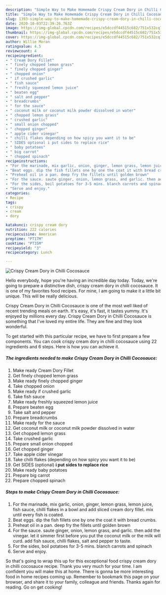 ```yaml
---
description: "Simple Way to Make Homemade Crispy Cream Dory in Chilli Cocosauce"
title: "Simple Way to Make Homemade Crispy Cream Dory in Chilli Cocosauce"
slug: 1393-simple-way-to-make-homemade-crispy-cream-dory-in-chilli-cocosauce
date: 2020-10-03T22:39:26.763Z
image: https://img-global.cpcdn.com/recipes/e5dccdf44515c682/751x532cq70/crispy-cream-dory-in-chilli-cocosauce-recipe-main-photo.jpg
thumbnail: https://img-global.cpcdn.com/recipes/e5dccdf44515c682/751x532cq70/crispy-cream-dory-in-chilli-cocosauce-recipe-main-photo.jpg
cover: https://img-global.cpcdn.com/recipes/e5dccdf44515c682/751x532cq70/crispy-cream-dory-in-chilli-cocosauce-recipe-main-photo.jpg
author: Willie Moran
ratingvalue: 4.5
reviewcount: 4
recipeingredient:
- " Cream Dory Fillet"
- " finely chopped lemon grass"
- " finely chopped ginger"
- " chopped onion"
- " if crushed garlic"
- " fish sauce"
- " freshly squeezed lemon juice"
- " beaten egg"
- " salt and pepper"
- " breadcrumbs"
- " for the sauce"
- " coconut milk or coconut milk powder dissolved in water"
- " chopped lemon grass"
- " crushed garlic"
- " small onion chopped"
- " chopped ginger"
- " apple cider vinegar"
- " chilli flakes depending on how spicy you want it to be"
- " SIDES optional i put sides to replace rice"
- " baby potatoes"
- " big carrot"
- " chopped spinach"
recipeinstructions:
- "For the marinade, mix garlic, onion, ginger, lemon grass, lemon juice, fish sauce, chilli flakes in a bowl and add sliced cream dory fillet. mix until every fish is coated."
- "Beat eggs. dip the fish fillets one by one the coat it with bread crumbs."
- "Preheat oil in a pan. deep fry the fillets until golden brown"
- "For the sauce. saute ginger, onion, lemon grass, and garlic. then add the vinegar. let it simmer first before you put the coconut milk or the milk will curd. add fish sauce, chilli flakes, salt and pepper to taste."
- "For the sides, boil potatoes for 3-5 mins. blanch carrots and spinach"
- "Serve and enjoy."
categories:
- Recipe
tags:
- crispy
- cream
- dory

katakunci: crispy cream dory 
nutrition: 222 calories
recipecuisine: American
preptime: "PT17M"
cooktime: "PT35M"
recipeyield: "3"
recipecategory: Lunch

---
```



![Crispy Cream Dory in Chilli Cocosauce](https://img-global.cpcdn.com/recipes/e5dccdf44515c682/751x532cq70/crispy-cream-dory-in-chilli-cocosauce-recipe-main-photo.jpg)

Hello everybody, hope you're having an incredible day today. Today, we're going to prepare a distinctive dish, crispy cream dory in chilli cocosauce. It is one of my favorites food recipes. For mine, I am going to make it a little bit unique. This will be really delicious.



Crispy Cream Dory in Chilli Cocosauce is one of the most well liked of recent trending meals on earth. It's easy, it's fast, it tastes yummy. It's enjoyed by millions every day. Crispy Cream Dory in Chilli Cocosauce is something that I've loved my entire life. They are fine and they look wonderful.


To get started with this particular recipe, we have to first prepare a few components. You can cook crispy cream dory in chilli cocosauce using 22 ingredients and 6 steps. Here is how you can achieve it.

<!--inarticleads1-->

##### The ingredients needed to make Crispy Cream Dory in Chilli Cocosauce:

1. Make ready  Cream Dory Fillet
1. Get  finely chopped lemon grass
1. Make ready  finely chopped ginger
1. Take  chopped onion
1. Make ready  if crushed garlic
1. Take  fish sauce
1. Make ready  freshly squeezed lemon juice
1. Prepare  beaten egg
1. Take  salt and pepper
1. Prepare  breadcrumbs
1. Make ready  for the sauce
1. Get  coconut milk or coconut milk powder dissolved in water
1. Get  chopped lemon grass
1. Take  crushed garlic
1. Prepare  small onion chopped
1. Get  chopped ginger
1. Take  apple cider vinegar
1. Take  chilli flakes (depending on how spicy you want it to be)
1. Get  SIDES (optional) **i put sides to replace rice**
1. Make ready  baby potatoes
1. Prepare  big carrot
1. Prepare  chopped spinach




<!--inarticleads2-->

##### Steps to make Crispy Cream Dory in Chilli Cocosauce:

1. For the marinade, mix garlic, onion, ginger, lemon grass, lemon juice, fish sauce, chilli flakes in a bowl and add sliced cream dory fillet. mix until every fish is coated.
1. Beat eggs. dip the fish fillets one by one the coat it with bread crumbs.
1. Preheat oil in a pan. deep fry the fillets until golden brown
1. For the sauce. saute ginger, onion, lemon grass, and garlic. then add the vinegar. let it simmer first before you put the coconut milk or the milk will curd. add fish sauce, chilli flakes, salt and pepper to taste.
1. For the sides, boil potatoes for 3-5 mins. blanch carrots and spinach
1. Serve and enjoy.




So that's going to wrap this up for this exceptional food crispy cream dory in chilli cocosauce recipe. Thank you very much for your time. I am confident you will make this at home. There is gonna be more interesting food in home recipes coming up. Remember to bookmark this page on your browser, and share it to your family, colleague and friends. Thanks again for reading. Go on get cooking!
